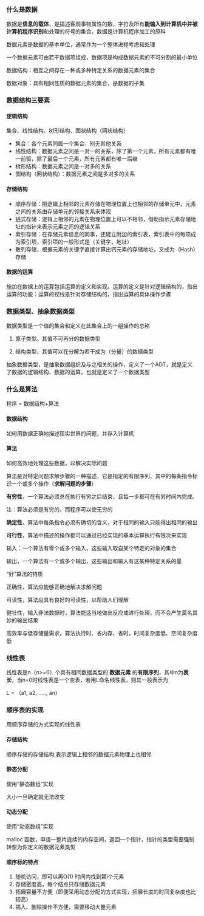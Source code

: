 ### 什么是数据

数据是**信息的载体**，是描述客观事物属性的数，字符及所有**能输入到计算机中并被计算机程序识别**和处理的符号的集合，数据是计算机程序加工的原料

数据元素是数据的基本单位，通常作为一个整体进程考虑和处理

一个数据元素可由若干数据项组成，数据项是构成数据元素的不可分割的最小单位

数据结构：相互之间存在一种或多种特定关系的数据元素的集合

数据对象：具有相同性质的数据元素的集合，是数据的子集



### 数据结构三要素

#### 逻辑结构

集合、线性结构、树形结构、图状结构（网状结构）

- 集合：各个元素同属一个集合，别无其他关系
- 线性结构：数据元素之间是一对一的关系，除了第一个元素，所有元素都有唯一前驱，除了最后一个元素，所有元素都有唯一后继
- 树形结构：数据元素之间是一对多的关系
- 图结构（网状结构）：数据元素之间是多对多的关系

#### 存储结构

- 顺序存储：把逻辑上相邻的元素存储在物理位置上也相邻的存储单元中，元素之间的关系由存储单元的邻接关系来体现
- 链式存储：逻辑上相邻的元素在物理位置上可以不相邻，借助指示元素存储地址的指针来表示元素之间的逻辑关系
- 索引存储：在存储元素信息的同事，还建立附加的索引表，索引表中的每项成为索引项，索引项的一般形式是（关键字，地址）
- 散列存储，根据元素的关键字直接计算出钙元素的存储地址，又成为（Hash）存储

#### 数据的运算

施加在数据上的运算包括运算的定义和实现。运算的定义是针对逻辑结构的，指出运算的功能：运算的视线是针对存储结构的，指出运算的具体操作步骤



### 数据类型、抽象数据类型

数据类型是一个值的集合和定义在此集合上的一组操作的总称

1. 原子类型。其值不可再分的数据类型

2. 结构类型，其值可以在分解为若干成为（分量）的数据类型

抽象数据类型，是抽象数据组织及与之相关的操作，定义了一个ADT，就是定义了数据的逻辑结构、数据的运算。也就是定义了一个数据类型





### 什么是算法

程序 = 数据结构+算法

#### 数据结构

如何用数据正确地描述现实世界的问题，并存入计算机

#### 算法

如何高效地处理这些数据，以解决实际问题

算法是对特定问题求解步骤的一种描述，它是指定的有限序列，其中的每条指令标识一个或多个操作（**求解问题的步骤**）

**有穷性**，一个算法必须总在执行有穷之后结束，且每一步都可在有穷时间内完成。

注：算法必须是有穷的，而程序可以使无穷的

**确定性**，算法中每条指令必须有确切的含义，对于相同的输入只能得出相同的输出

**可行性**，算法中描述的操作都可以通过已经实现的基本运算执行有限次来实现

输入：一个算法有零个或多个输入，这些输入取自某个特定的对象的集合

输出，一个算法有一个或多个输出，这些输出和输入有这某种特定关系的量

“好”算法的特质

正确性，算法应能够正确地解决求解问题

可读性，算法应具有良好的可读性，以帮助人们理解

健壮性，输入非法数据时，算法能适当地做出反应或进行处理，而不会产生莫名其妙的输出结果

高效率与低存储量需求，算法执行时、省内存、省时，时间复杂度低、空间复杂度低

 

### 线性表

线性表是n（n>=0）个具有相同数据类型的 **数据元素** 的**有限序列**，其中n为**表长**，当n=0时线性表是一个空表，若用L命名线性表，则其一般表示为

L = （a1, a2, ....., an）



### 顺序表的实现

用顺序存储的方式实现的线性表

#### 存储结构

顺序存储的存储结构,表示逻辑上相邻的数据元素物理上也相邻

#### 静态分配

使用“静态数组”实现

大小一旦确定就无法改变

#### 动态分配

使用“动态数组”实现

malloc 函数，申请一整片连续的内存空间，返回一个指针，指针的类型需要强制转型为你定义的数据元素类型

#### 顺序标的特点

1. 随机访问，即可以再O(1) 时间内找到第i个元素
2. 存储密度高，每个结点只存储数据元素
3. 拓展容量不方便（即便采用动态分配的方式实现，拓展长度的时间复杂度也比较高）
4. 插入、删除操作不方便，需要移动大量元素